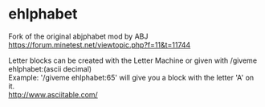 # ehlphabet
Fork of the original abjphabet mod by ABJ  
https://forum.minetest.net/viewtopic.php?f=11&t=11744  
  
Letter blocks can be created with the Letter Machine or given with /giveme ehlphabet:(ascii decimal)  
Example: '/giveme ehlphabet:65' will give you a block with the letter 'A' on it.  
http://www.asciitable.com/
